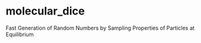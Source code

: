 # molecular_dice
Fast Generation of Random Numbers by Sampling Properties of Particles at Equilibrium
